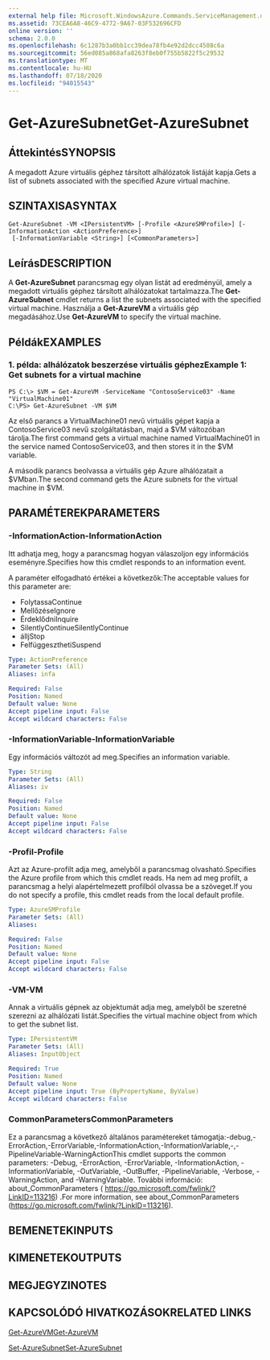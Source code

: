 ```yaml
---
external help file: Microsoft.WindowsAzure.Commands.ServiceManagement.dll-Help.xml
ms.assetid: 73CEA6A8-46C9-4772-9A67-03F532696CFD
online version: ''
schema: 2.0.0
ms.openlocfilehash: 6c1287b3a0bb1cc39dea78fb4e92d2dcc4508c6a
ms.sourcegitcommit: 56ed085a868afa8263f8eb0f755b5822f5c29532
ms.translationtype: MT
ms.contentlocale: hu-HU
ms.lasthandoff: 07/18/2020
ms.locfileid: "94015543"
---
```

# <span data-ttu-id="f61e1-101">Get-AzureSubnet</span><span class="sxs-lookup"><span data-stu-id="f61e1-101">Get-AzureSubnet</span></span>

## <span data-ttu-id="f61e1-102">Áttekintés</span><span class="sxs-lookup"><span data-stu-id="f61e1-102">SYNOPSIS</span></span>
<span data-ttu-id="f61e1-103">A megadott Azure virtuális géphez társított alhálózatok listáját kapja.</span><span class="sxs-lookup"><span data-stu-id="f61e1-103">Gets a list of subnets associated with the specified Azure virtual machine.</span></span>

## <span data-ttu-id="f61e1-104">SZINTAXISA</span><span class="sxs-lookup"><span data-stu-id="f61e1-104">SYNTAX</span></span>

```
Get-AzureSubnet -VM <IPersistentVM> [-Profile <AzureSMProfile>] [-InformationAction <ActionPreference>]
 [-InformationVariable <String>] [<CommonParameters>]
```

## <span data-ttu-id="f61e1-105">Leírás</span><span class="sxs-lookup"><span data-stu-id="f61e1-105">DESCRIPTION</span></span>
<span data-ttu-id="f61e1-106">A **Get-AzureSubnet** parancsmag egy olyan listát ad eredményül, amely a megadott virtuális géphez társított alhálózatokat tartalmazza.</span><span class="sxs-lookup"><span data-stu-id="f61e1-106">The **Get-AzureSubnet** cmdlet returns a list the subnets associated with the specified virtual machine.</span></span>
<span data-ttu-id="f61e1-107">Használja a **Get-AzureVM** a virtuális gép megadásához.</span><span class="sxs-lookup"><span data-stu-id="f61e1-107">Use **Get-AzureVM** to specify the virtual machine.</span></span>

## <span data-ttu-id="f61e1-108">Példák</span><span class="sxs-lookup"><span data-stu-id="f61e1-108">EXAMPLES</span></span>

### <span data-ttu-id="f61e1-109">1. példa: alhálózatok beszerzése virtuális géphez</span><span class="sxs-lookup"><span data-stu-id="f61e1-109">Example 1: Get subnets for a virtual machine</span></span>
```
PS C:\> $VM = Get-AzureVM -ServiceName "ContosoService03" -Name "VirtualMachine01"
C:\PS> Get-AzureSubnet -VM $VM
```

<span data-ttu-id="f61e1-110">Az első parancs a VirtualMachine01 nevű virtuális gépet kapja a ContosoService03 nevű szolgáltatásban, majd a $VM változóban tárolja.</span><span class="sxs-lookup"><span data-stu-id="f61e1-110">The first command gets a virtual machine named VirtualMachine01 in the service named ContosoService03, and then stores it in the $VM variable.</span></span>

<span data-ttu-id="f61e1-111">A második parancs beolvassa a virtuális gép Azure alhálózatait a $VMban.</span><span class="sxs-lookup"><span data-stu-id="f61e1-111">The second command gets the Azure subnets for the virtual machine in $VM.</span></span>

## <span data-ttu-id="f61e1-112">PARAMÉTEREK</span><span class="sxs-lookup"><span data-stu-id="f61e1-112">PARAMETERS</span></span>

### <span data-ttu-id="f61e1-113">-InformationAction</span><span class="sxs-lookup"><span data-stu-id="f61e1-113">-InformationAction</span></span>
<span data-ttu-id="f61e1-114">Itt adhatja meg, hogy a parancsmag hogyan válaszoljon egy információs eseményre.</span><span class="sxs-lookup"><span data-stu-id="f61e1-114">Specifies how this cmdlet responds to an information event.</span></span>

<span data-ttu-id="f61e1-115">A paraméter elfogadható értékei a következők:</span><span class="sxs-lookup"><span data-stu-id="f61e1-115">The acceptable values for this parameter are:</span></span>

- <span data-ttu-id="f61e1-116">Folytassa</span><span class="sxs-lookup"><span data-stu-id="f61e1-116">Continue</span></span>
- <span data-ttu-id="f61e1-117">Mellőzése</span><span class="sxs-lookup"><span data-stu-id="f61e1-117">Ignore</span></span>
- <span data-ttu-id="f61e1-118">Érdeklődni</span><span class="sxs-lookup"><span data-stu-id="f61e1-118">Inquire</span></span>
- <span data-ttu-id="f61e1-119">SilentlyContinue</span><span class="sxs-lookup"><span data-stu-id="f61e1-119">SilentlyContinue</span></span>
- <span data-ttu-id="f61e1-120">állj</span><span class="sxs-lookup"><span data-stu-id="f61e1-120">Stop</span></span>
- <span data-ttu-id="f61e1-121">Felfüggesztheti</span><span class="sxs-lookup"><span data-stu-id="f61e1-121">Suspend</span></span>

```yaml
Type: ActionPreference
Parameter Sets: (All)
Aliases: infa

Required: False
Position: Named
Default value: None
Accept pipeline input: False
Accept wildcard characters: False
```

### <span data-ttu-id="f61e1-122">-InformationVariable</span><span class="sxs-lookup"><span data-stu-id="f61e1-122">-InformationVariable</span></span>
<span data-ttu-id="f61e1-123">Egy információs változót ad meg.</span><span class="sxs-lookup"><span data-stu-id="f61e1-123">Specifies an information variable.</span></span>

```yaml
Type: String
Parameter Sets: (All)
Aliases: iv

Required: False
Position: Named
Default value: None
Accept pipeline input: False
Accept wildcard characters: False
```

### <span data-ttu-id="f61e1-124">-Profil</span><span class="sxs-lookup"><span data-stu-id="f61e1-124">-Profile</span></span>
<span data-ttu-id="f61e1-125">Azt az Azure-profilt adja meg, amelyből a parancsmag olvasható.</span><span class="sxs-lookup"><span data-stu-id="f61e1-125">Specifies the Azure profile from which this cmdlet reads.</span></span>
<span data-ttu-id="f61e1-126">Ha nem ad meg profilt, a parancsmag a helyi alapértelmezett profilból olvassa be a szöveget.</span><span class="sxs-lookup"><span data-stu-id="f61e1-126">If you do not specify a profile, this cmdlet reads from the local default profile.</span></span>

```yaml
Type: AzureSMProfile
Parameter Sets: (All)
Aliases: 

Required: False
Position: Named
Default value: None
Accept pipeline input: False
Accept wildcard characters: False
```

### <span data-ttu-id="f61e1-127">-VM</span><span class="sxs-lookup"><span data-stu-id="f61e1-127">-VM</span></span>
<span data-ttu-id="f61e1-128">Annak a virtuális gépnek az objektumát adja meg, amelyből be szeretné szerezni az alhálózati listát.</span><span class="sxs-lookup"><span data-stu-id="f61e1-128">Specifies the virtual machine object from which to get the subnet list.</span></span>

```yaml
Type: IPersistentVM
Parameter Sets: (All)
Aliases: InputObject

Required: True
Position: Named
Default value: None
Accept pipeline input: True (ByPropertyName, ByValue)
Accept wildcard characters: False
```

### <span data-ttu-id="f61e1-129">CommonParameters</span><span class="sxs-lookup"><span data-stu-id="f61e1-129">CommonParameters</span></span>
<span data-ttu-id="f61e1-130">Ez a parancsmag a következő általános paramétereket támogatja:-debug,-ErrorAction,-ErrorVariable,-InformationAction,-InformationVariable,-,-PipelineVariable-WarningAction</span><span class="sxs-lookup"><span data-stu-id="f61e1-130">This cmdlet supports the common parameters: -Debug, -ErrorAction, -ErrorVariable, -InformationAction, -InformationVariable, -OutVariable, -OutBuffer, -PipelineVariable, -Verbose, -WarningAction, and -WarningVariable.</span></span> <span data-ttu-id="f61e1-131">További információ: about_CommonParameters ( https://go.microsoft.com/fwlink/?LinkID=113216) .</span><span class="sxs-lookup"><span data-stu-id="f61e1-131">For more information, see about_CommonParameters (https://go.microsoft.com/fwlink/?LinkID=113216).</span></span>

## <span data-ttu-id="f61e1-132">BEMENETEK</span><span class="sxs-lookup"><span data-stu-id="f61e1-132">INPUTS</span></span>

## <span data-ttu-id="f61e1-133">KIMENETEK</span><span class="sxs-lookup"><span data-stu-id="f61e1-133">OUTPUTS</span></span>

## <span data-ttu-id="f61e1-134">MEGJEGYZI</span><span class="sxs-lookup"><span data-stu-id="f61e1-134">NOTES</span></span>

## <span data-ttu-id="f61e1-135">KAPCSOLÓDÓ HIVATKOZÁSOK</span><span class="sxs-lookup"><span data-stu-id="f61e1-135">RELATED LINKS</span></span>

[<span data-ttu-id="f61e1-136">Get-AzureVM</span><span class="sxs-lookup"><span data-stu-id="f61e1-136">Get-AzureVM</span></span>](./Get-AzureVM.md)

[<span data-ttu-id="f61e1-137">Set-AzureSubnet</span><span class="sxs-lookup"><span data-stu-id="f61e1-137">Set-AzureSubnet</span></span>](./Set-AzureSubnet.md)


